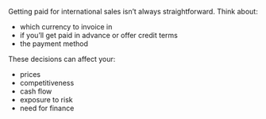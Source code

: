 Getting paid for international sales isn&rsquo;t always straightforward. Think about:

- which currency to invoice in
- if you&rsquo;ll get paid in advance or offer credit terms
- the payment method  


These decisions can affect your:

- prices
- competitiveness
- cash flow
- exposure to risk
- need for finance
